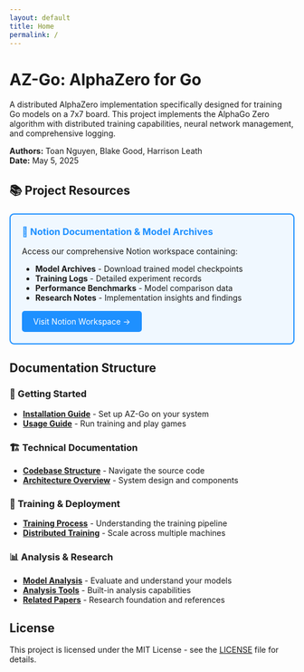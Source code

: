 ```yaml
---
layout: default
title: Home
permalink: /
---
```


# AZ-Go: AlphaZero for Go

A distributed AlphaZero implementation specifically designed for training Go models on a 7x7 board. This project implements the AlphaGo Zero algorithm with distributed training capabilities, neural network management, and comprehensive logging.

**Authors:** Toan Nguyen, Blake Good, Harrison Leath  
**Date:** May 5, 2025

## 📚 Project Resources

<div style="background-color: #f0f8ff; border: 2px solid #1e90ff; border-radius: 8px; padding: 20px; margin: 20px 0;">
  <h3 style="margin-top: 0; color: #1e90ff;">🔗 Notion Documentation & Model Archives</h3>
  <p style="margin-bottom: 10px;">Access our comprehensive Notion workspace containing:</p>
  <ul style="margin-bottom: 15px;">
    <li><strong>Model Archives</strong> - Download trained model checkpoints</li>
    <li><strong>Training Logs</strong> - Detailed experiment records</li>
    <li><strong>Performance Benchmarks</strong> - Model comparison data</li>
    <li><strong>Research Notes</strong> - Implementation insights and findings</li>
  </ul>
  <a href="https://harrisonleath.notion.site/ML-TCU-d58eaa8cde34425fae64342f42cc8f67" target="_blank" style="background-color: #1e90ff; color: white; padding: 10px 20px; text-decoration: none; border-radius: 5px; display: inline-block;">Visit Notion Workspace →</a>
</div>

## Documentation Structure

### 📁 Getting Started
- [**Installation Guide**](installation) - Set up AZ-Go on your system
- [**Usage Guide**](usage) - Run training and play games

### 🏗️ Technical Documentation
- [**Codebase Structure**](codebase-structure) - Navigate the source code
- [**Architecture Overview**](architecture) - System design and components

### 🚀 Training & Deployment
- [**Training Process**](training) - Understanding the training pipeline
- [**Distributed Training**](distributed-training) - Scale across multiple machines

### 📊 Analysis & Research
- [**Model Analysis**](model-analysis) - Evaluate and understand your models
- [**Analysis Tools**](analysis) - Built-in analysis capabilities
- [**Related Papers**](related-papers) - Research foundation and references

## License

This project is licensed under the MIT License - see the [LICENSE](https://github.com/yourusername/AZ-Go/blob/main/LICENSE) file for details.
